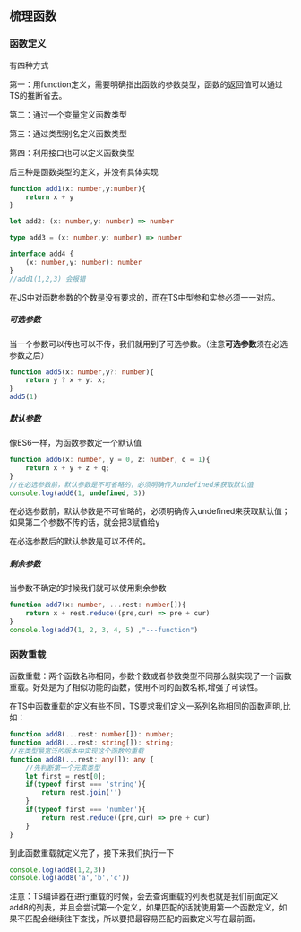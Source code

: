 ## 梳理函数

### 函数定义

有四种方式

第一：用function定义，需要明确指出函数的参数类型，函数的返回值可以通过TS的推断省去。

第二：通过一个变量定义函数类型

第三：通过类型别名定义函数类型

第四：利用接口也可以定义函数类型

后三种是函数类型的定义，并没有具体实现 

```typescript
function add1(x: number,y:number){
    return x + y
} 

let add2: (x: number,y: number) => number

type add3 = (x: number,y: number) => number

interface add4 {
    (x: number,y: number): number
}
//add1(1,2,3) 会报错
```

在JS中对函数参数的个数是没有要求的，而在TS中型参和实参必须一一对应。

##### 可选参数

当一个参数可以传也可以不传，我们就用到了可选参数。（注意**可选参数**须在必选参数之后）

```typescript
function add5(x: number,y?: number){
    return y ? x + y: x;
}
add5(1)
```

##### 默认参数

像ES6一样，为函数参数定一个默认值

```typescript
function add6(x: number, y = 0, z: number, q = 1){
    return x + y + z + q; 
}
//在必选参数前，默认参数是不可省略的，必须明确传入undefined来获取默认值
console.log(add6(1, undefined, 3))
```

在必选参数前，默认参数是不可省略的，必须明确传入undefined来获取默认值；如果第二个参数不传的话，就会把3赋值给y

在必选参数后的默认参数是可以不传的。

##### 剩余参数

当参数不确定的时候我们就可以使用剩余参数

```typescript
function add7(x: number, ...rest: number[]){
    return x + rest.reduce((pre,cur) => pre + cur)
}
console.log(add7(1, 2, 3, 4, 5) ,"---function")
```



### 函数重载

函数重载：两个函数名称相同，参数个数或者参数类型不同那么就实现了一个函数重载。好处是为了相似功能的函数，使用不同的函数名称,增强了可读性。

在TS中函数重载的定义有些不同，TS要求我们定义一系列名称相同的函数声明,比如：

```typescript
function add8(...rest: number[]): number;
function add8(...rest: string[]): string;
//在类型最宽泛的版本中实现这个函数的重载
function add8(...rest: any[]): any {
    //先判断第一个元素类型
    let first = rest[0]; 
    if(typeof first === 'string'){
        return rest.join('')
    }
    if(typeof first === 'number'){
        return rest.reduce((pre,cur) => pre + cur)
    }
}
```

到此函数重载就定义完了，接下来我们执行一下

```typescript
console.log(add8(1,2,3))
console.log(add8('a','b','c'))
```

注意：TS编译器在进行重载的时候，会去查询重载的列表也就是我们前面定义add8的列表，并且会尝试第一个定义，如果匹配的话就使用第一个函数定义，如果不匹配会继续往下查找，所以要把最容易匹配的函数定义写在最前面。

